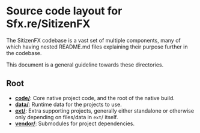 # Source code layout for Sfx.re/SitizenFX

The SitizenFX codebase is a vast set of multiple components, many of which having nested README.md files explaining
their purpose further in the codebase.

This document is a general guideline towards these directories.

## Root
* [**code/**](../code/): Core native project code, and the root of the native build.
* [**data/**](../data/): Runtime data for the projects to use.
* [**ext/**](../ext/): Extra supporting projects, generally either standalone or otherwise only depending on files/data in `ext`/ itself.
* [**vendor/**](../vendor/): Submodules for project dependencies.
